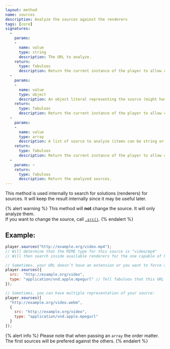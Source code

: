 ```yaml
---
layout: method
name: sources
description: Analyze the sources against the renderers
tags: [core]
signatures:
  -
    params:
    -
      name: value
      type: string
      description: The URL to analyze.
    return:
      type: fabuloos
      description: Return the current instance of the player to allow chaining.
  -
    params:
    -
      name: value
      type: object
      description: An object literal representing the source (might have additional properties).
    return:
      type: fabuloos
      description: Return the current instance of the player to allow chaining.
  -
    params:
    -
      name: value
      type: array
      description: A list of source to analyze (items can be string or object as described above).
    return:
      type: fabuloos
      description: Return the current instance of the player to allow chaining.
  -
    params: ~
    return:
      type: fabuloos
      description: Return the analyzed sources.
---
```


This method is used internally to search for solutions (renderers) for sources.
It will keep the result internally since it may be useful later.

{% alert warning %}
This method will **not** change the source. It will only analyze them.  
If you want to change the source, call [`.src()`](src.html).
{% endalert %}

## Example:
```js
player.sources("http://example.org/video.mp4");
// Will determine that the MIME type for this source is "video/mp4"
// Will then search inside available renderers for the one capable of handling this MIME type

// Sometimes, your URL doesn’t have an extension or you want to force a renderer:
player.sources({
  src:  "http://example.org/video",
  type: "application/vnd.apple.mpegurl" // Tell fabuloos that this URL is an HTTP Live Stream
});

// Sometimes, you can have multiple representation of your source:
player.sources([
  "http://example.org/video.webm",
  {
    src: "http://example.org/video",
    type: "application/vnd.apple.mpegurl"
  }
]);
```

{% alert info %}
Please note that when passing an `array` the order matter. The first sources will be prefered against the others.
{% endalert %}